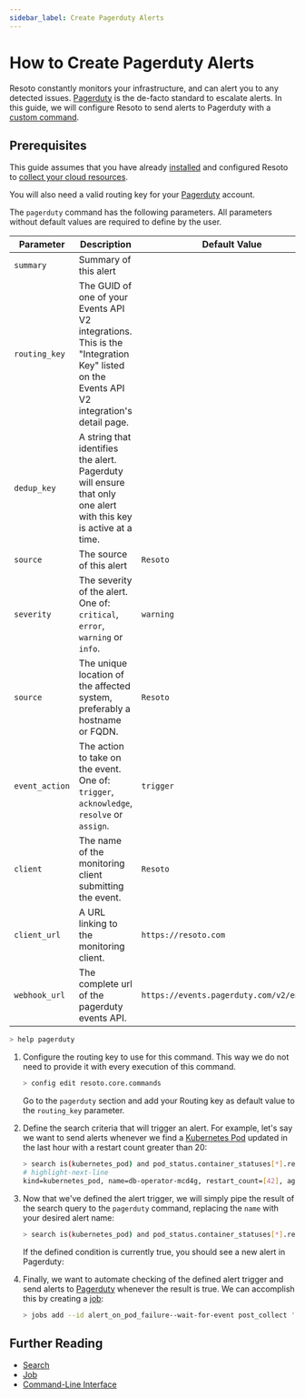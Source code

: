 ```yaml
---
sidebar_label: Create Pagerduty Alerts
---
```


# How to Create Pagerduty Alerts

Resoto constantly monitors your infrastructure, and can alert you to any detected issues. [Pagerduty](https://www.pagerduty.com) is the de-facto standard to escalate alerts. In this guide, we will configure Resoto to send alerts to Pagerduty with a [custom command](../../../reference/cli/index.md).

## Prerequisites

This guide assumes that you have already [installed](../../../getting-started/install-resoto/index.md) and configured Resoto to [collect your cloud resources](../../../getting-started/configure-cloud-provider-access/index.md).

You will also need a valid routing key for your [Pagerduty](https://www.pagerduty.com) account.

The `pagerduty` command has the following parameters. All parameters without default values are required to define by the user.

| Parameter | Description | Default Value |
| --- | --- | --- |
| `summary` | Summary of this alert |  |
| `routing_key` | The GUID of one of your Events API V2 integrations. This is the "Integration Key" listed on the Events API V2 integration\'s detail page. |  |
| `dedup_key` | A string that identifies the alert. Pagerduty will ensure that only one alert with this key is active at a time. |  |
| `source` | The source of this alert | `Resoto` |
| `severity` | The severity of the alert. One of: `critical`, `error`, `warning` or `info`. | `warning` |
| `source` | The unique location of the affected system, preferably a hostname or FQDN. | `Resoto` |
| `event_action` | The action to take on the event. One of: `trigger`, `acknowledge`, `resolve` or `assign`. | `trigger` |
| `client` | The name of the monitoring client submitting the event. | `Resoto` |
| `client_url` | A URL linking to the monitoring client. | `https://resoto.com` |
| `webhook_url` | The complete url of the pagerduty events API. | `https://events.pagerduty.com/v2/enqueue` |

```bash
> help pagerduty
```

1. Configure the routing key to use for this command. This way we do not need to provide it with every execution of this command.

   ```bash
   > config edit resoto.core.commands
   ```

   Go to the `pagerduty` section and add your Routing key as default value to the `routing_key` parameter.

2. Define the search criteria that will trigger an alert. For example, let's say we want to send alerts whenever we find a [Kubernetes Pod](https://kubernetes.io/docs/concepts/workloads/pods) updated in the last hour with a restart count greater than 20:

   ```bash
   > search is(kubernetes_pod) and pod_status.container_statuses[*].restart_count > 20 and last_update<1h
   # highlight-next-line
   ​kind=kubernetes_pod, name=db-operator-mcd4g, restart_count=[42], age=2mo5d, last_update=23m, cloud=k8s, account=prod, region=kube-system
   ```

3. Now that we've defined the alert trigger, we will simply pipe the result of the search query to the `pagerduty` command, replacing the `name` with your desired alert name:

   ```bash
   > search is(kubernetes_pod) and pod_status.container_statuses[*].restart_count > 20 and last_update<1h | pagerduty summary="Pods are restarting too often!" dedup_key="Resoto::PodRestartedTooOften"
   ```

   If the defined condition is currently true, you should see a new alert in Pagerduty:

4. Finally, we want to automate checking of the defined alert trigger and send alerts to [Pagerduty](https://www.pagerduty.com) whenever the result is true. We can accomplish this by creating a [job](../../../concepts/automation/job.md):

   ```bash
   > jobs add --id alert_on_pod_failure--wait-for-event post_collect 'search is(kubernetes_pod) and pod_status.container_statuses[*].restart_count > 20 and last_update<1h | pagerduty summary="Pods are restarting too often!" dedup_key="Resoto::PodRestartedTooOften"
   ```

## Further Reading

- [Search](../../../reference/search)
- [Job](../../../concepts/automation)
- [Command-Line Interface](../../../reference/cli)
